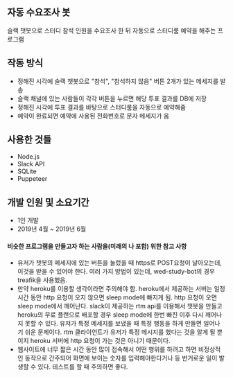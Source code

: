 ## 자동 수요조사 봇
슬랙 챗봇으로 스터디 참석 인원을 수요조사 한 뒤 자동으로 스터디룸 예약을 해주는 프로그램

## 작동 방식
- 정해진 시각에 슬랙 챗봇으로 "참석", "참석하지 않음" 버튼 2개가 있는 메세지를 발송
- 슬랙 채널에 있는 사람들이 각각 버튼을 누르면 해당 투표 결과를 DB에 저장
- 정해진 시각에 투표 결과를 바탕으로 스터디룸을 자동으로 예약해줌
- 예약이 완료되면 예약에 사용된 전화번호로 문자 메세지가 옴

## 사용한 것들
- Node.js
- Slack API
- SQLite
- Puppeteer

## 개발 인원 및 소요기간
- 1인 개발
- 2019년 4월 ~ 2019년 6월

#### 비슷한 프로그램을 만들고자 하는 사람을(미래의 나 포함) 위한 참고 사항
- 유저가 챗봇의 메세지에 있는 버튼을 눌렀을 때 https로 POST요청이 날아오는데, 이것을 받을 수 있어야 한다. 여러 가지 방법이 있는데, wed-study-bot의 경우 treafik을 사용했음. 
- 만약 heroku를 이용할 생각이라면 주의해야 함. heroku에서 제공하는 서버는 일정 시간 동안 http 요청이 오지 않으면 sleep mode에 빠지게 됨. http 요청이 오면 sleep mode에서 깨어난다. slack이 제공하는 rtm api를 이용해서 챗봇을 만들고 heroku의 무료 플랜으로 배포할 경우 sleep mode에 한번 빠진 이후 다시 깨어나지 못할 수 있다. 유저가 특정 메세지를 보냈을 때 특정 행동을 하게 만들면 일어나기 쉬운 문제이다. rtm 클라이언트가 유저가 특정 메시지를 했다는 것을 알게 될 뿐이지 heroku 서버에 http 요청이 가는 것은 아니기 때문이다. 
- 웹사이트에 너무 짧은 시간 동안 많이 접속해서 어떤 행위를 하려고 하면 비정상적인 동작으로 간주되어 화면에 보이는 숫자를 입력해야한다거나 등 번거로운 일이 발생할 수 있다. 테스트를 할 때 주의하면 좋다. 


